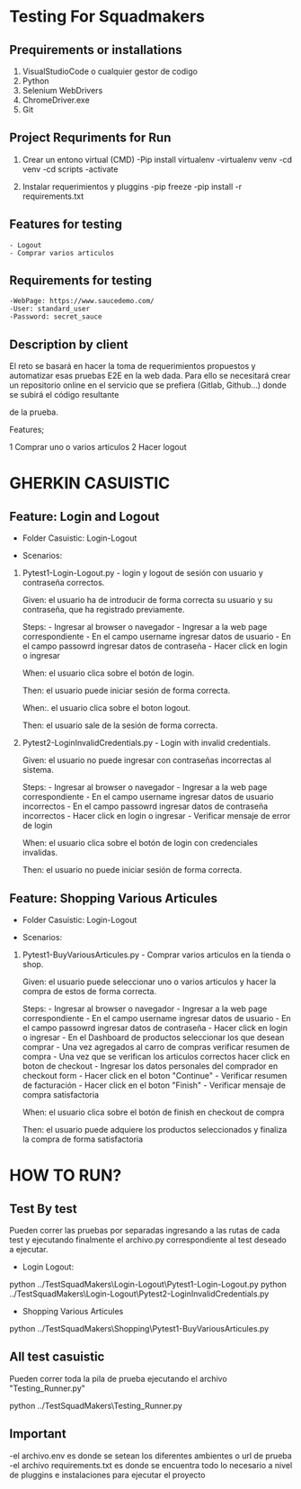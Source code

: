 # Testing For Squadmakers

## Prequirements or installations

1. VisualStudioCode o cualquier gestor de codigo
2. Python
3. Selenium WebDrivers
4. ChromeDriver.exe
5. Git


## Project Requriments for Run

1. Crear un entono virtual (CMD)
    -Pip install virtualenv
    -virtualenv venv
    -cd venv
    -cd scripts
    -activate

2. Instalar requerimientos y pluggins
    -pip freeze
    -pip install -r requirements.txt


## Features for testing

    - Logout
    - Comprar varios articulos

## Requirements for testing

    -WebPage: https://www.saucedemo.com/
    -User: standard_user
    -Password: secret_sauce
    
## Description by client

El reto se basará en hacer la toma de requerimientos
propuestos y automatizar esas pruebas E2E en la web dada.
Para ello se necesitará crear un repositorio online en el servicio
que se prefiera (Gitlab, Github...) donde se subirá el código
resultante

de la prueba. 

Features; 

1 Comprar uno o varios articulos
2 Hacer logout


# GHERKIN CASUISTIC

## Feature: Login and Logout 

- Folder Casuistic: Login-Logout

- Scenarios: 

1. Pytest1-Login-Logout.py - login y logout de sesión con usuario y contraseña correctos.

    Given: el usuario ha de introducir de forma correcta su usuario y su contraseña, que ha registrado previamente.

    Steps:
        - Ingresar al browser o navegador
        - Ingresar a la web page correspondiente
        - En el campo username ingresar datos de usuario
        - En el campo passowrd ingresar datos de contraseña
        - Hacer click en login o ingresar 

    When: el usuario clica sobre el botón de login.

    Then: el usuario puede iniciar sesión de forma correcta.

    When:. el usuario clica sobre el boton logout.

    Then: el usuario sale de la sesión de forma correcta. 

2. Pytest2-LoginInvalidCredentials.py - Login with invalid credentials.

    Given: el usuario no puede ingresar con contraseñas incorrectas al sistema.

    Steps:
        - Ingresar al browser o navegador
        - Ingresar a la web page correspondiente
        - En el campo username ingresar datos de usuario incorrectos
        - En el campo passowrd ingresar datos de contraseña incorrectos
        - Hacer click en login o ingresar 
        - Verificar mensaje de error de login

    When: el usuario clica sobre el botón de login con credenciales invalidas.

    Then: el usuario no puede iniciar sesión de forma correcta.


## Feature: Shopping Various Articules

- Folder Casuistic: Login-Logout

- Scenarios: 

1. Pytest1-BuyVariousArticules.py - Comprar varios articulos en la tienda o shop.

    Given: el usuario puede seleccionar uno o varios articulos y hacer la compra de estos de forma correcta.

    Steps:
        - Ingresar al browser o navegador
        - Ingresar a la web page correspondiente
        - En el campo username ingresar datos de usuario
        - En el campo passowrd ingresar datos de contraseña
        - Hacer click en login o ingresar 
        - En el Dashboard de productos seleccionar los que desean comprar
        - Una vez agregados al carro de compras verificar resumen de compra
        - Una vez que se verifican los articulos correctos hacer click en boton de checkout
        - Ingresar los datos personales del comprador en checkout form
        - Hacer click en el boton "Continue"
        - Verificar resumen de facturación
        - Hacer click en el boton "Finish"
        - Verificar mensaje de compra satisfactoria

    When: el usuario clica sobre el botón de finish en checkout de compra

    Then: el usuario puede adquiere los productos seleccionados y finaliza la compra de forma satisfactoria


# HOW TO RUN?

## Test By test

Pueden correr las pruebas por separadas ingresando a las rutas de cada test y ejecutando finalmente el archivo.py correspondiente al test deseado a ejecutar. 

- Login Logout:

python ../TestSquadMakers\Login-Logout\Pytest1-Login-Logout.py
python ../TestSquadMakers\Login-Logout\Pytest2-LoginInvalidCredentials.py

- Shopping Various Articules

python ../TestSquadMakers\Shopping\Pytest1-BuyVariousArticules.py

## All test casuistic

Pueden correr toda la pila de prueba ejecutando el archivo "Testing_Runner.py"

python ../TestSquadMakers\Testing_Runner.py



## Important

-el archivo.env es donde se setean los diferentes ambientes o url de prueba
-el archivo requirements.txt es donde se encuentra todo lo necesario a nivel de pluggins e instalaciones para ejecutar el proyecto